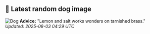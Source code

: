## 🐶 Latest random dog image
![Dog](https://images.dog.ceo/breeds/ridgeback-rhodesian/n02087394_4741.jpg)
**Advice:** "Lemon and salt works wonders on tarnished brass."
*Updated: 2025-08-03 04:29 UTC*
